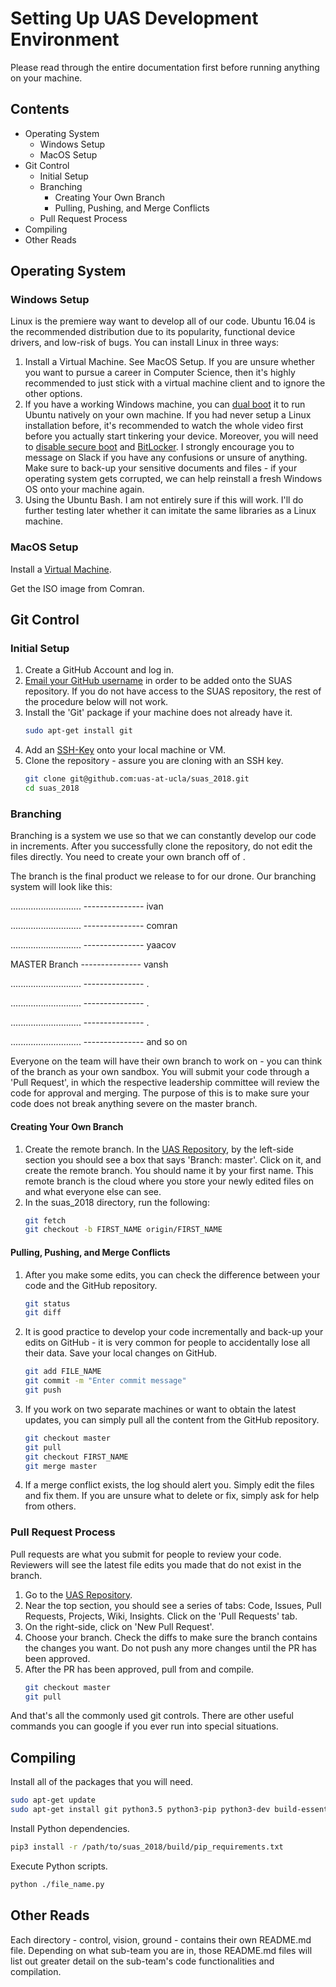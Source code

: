 # Setting Up UAS Development Environment
Please read through the entire documentation first before running anything on your machine.

## Contents
 * Operating System
   * Windows Setup
   * MacOS Setup
 * Git Control
   * Initial Setup
   * Branching
     * Creating Your Own Branch
     * Pulling, Pushing, and Merge Conflicts
   * Pull Request Process
 * Compiling
 * Other Reads

## Operating System

### Windows Setup
Linux is the premiere way want to develop all of our code. Ubuntu 16.04 is the recommended distribution due to its popularity, functional device drivers, and low-risk of bugs. You can install Linux in three ways:

1. Install a Virtual Machine. See MacOS Setup. If you are unsure whether you
   want to pursue a career in Computer Science, then it's highly recommended to
   just stick with a virtual machine client and to ignore the other options.
2. If you have a working Windows machine, you can [dual boot](https://www.youtube.com/watch?v=qNeJvujdB-0) it to run Ubuntu
   natively on your own machine. If you had never setup a Linux installation
   before, it's recommended to watch the whole video first before you
   actually start tinkering your device. Moreover, you will need to [disable
   secure
   boot](https://docs.microsoft.com/en-us/windows-hardware/manufacture/desktop/boot-to-uefi-mode-or-legacy-bios-mode)
   and [BitLocker](https://www.youtube.com/watch?v=RT-Acsx549c). I strongly
   encourage you to message on Slack if you have any confusions or unsure of
   anything. Make sure to back-up your sensitive documents and files - if your
   operating system gets corrupted, we can help reinstall a fresh Windows OS
   onto your machine again.
3. Using the Ubuntu Bash.
   I am not entirely sure if this will work. I'll do further testing later whether
   it can imitate the same libraries as a Linux machine.

### MacOS Setup
Install a [Virtual Machine](https://www.virtualbox.org/wiki/Downloads).

Get the ISO image from Comran.

## Git Control

### Initial Setup
1. Create a GitHub Account and log in.
2. [Email your GitHub username](http://uclauas.com/contact.php) in order to be
   added onto the SUAS repository. If you do not have access to the SUAS
   repository, the rest of the procedure below will not work.
3. Install the 'Git' package if your machine does not already have it.
   ```bash
   sudo apt-get install git
   ```
4. Add an [SSH-Key](https://help.github.com/articles/generating-a-new-ssh-key-and-adding-it-to-the-ssh-agent/) onto your local machine or VM.
5. Clone the repository - assure you are cloning with an SSH key.
   ```bash
   git clone git@github.com:uas-at-ucla/suas_2018.git
   cd suas_2018
   ```
### Branching
Branching is a system we use so that we can constantly develop our code in
increments. After you successfully clone the repository, do not edit the files
directly. You need to create your own branch off of <MASTER>.

The <MASTER> branch is the final product we release to for our drone. Our branching
system will look like this:

............................ --------------- ivan

............................ --------------- comran

............................ --------------- yaacov

MASTER Branch --------------- vansh

............................ --------------- .

............................ --------------- .

............................ --------------- .

............................ --------------- and so on

Everyone on the team will have their own branch to work on - you can think of
the branch as your own sandbox. You will submit your code through a 'Pull
Request', in which the respective leadership committee will review the code for
approval and merging. The purpose of this is to make sure your code does not break anything severe on the master branch.

#### Creating Your Own Branch
1. Create the remote branch. In the [UAS Repository](https://github.com/uas-at-ucla/suas_2018), by the
   left-side section you should see a box that says 'Branch: master'. Click on it,
   and create the remote branch. You should name it by your first name. This
   remote branch is the cloud where you store your newly edited files on and
   what everyone else can see.
2. In the suas_2018 directory, run the following:
   ```bash
   git fetch
   git checkout -b FIRST_NAME origin/FIRST_NAME
   ```

#### Pulling, Pushing, and Merge Conflicts
1. After you make some edits, you can check the difference between your
   code and the GitHub repository.
   ```bash
   git status
   git diff
   ```
2. It is good practice to develop your code incrementally and back-up your edits
   on GitHub - it is very common for people to accidentally lose all their
   data. Save your local changes on GitHub.
   ```bash
   git add FILE_NAME
   git commit -m "Enter commit message"
   git push
   ```
3. If you work on two separate machines or want to obtain the latest <MASTER>
   updates, you can simply pull all the content from the GitHub repository.
   ```bash
   git checkout master
   git pull
   git checkout FIRST_NAME
   git merge master
   ```
4. If a merge conflict exists, the log should alert you. Simply edit the files
   and fix them. If you are unsure what to delete or fix, simply ask for help
   from others.

### Pull Request Process
Pull requests are what you submit for people to review your code. Reviewers will
see the latest file edits you made that do not exist in the <MASTER> branch.

1. Go to the [UAS Repository](https://github.com/uas-at-ucla/suas_2018).
2. Near the top section, you should see a series of tabs: Code, Issues, Pull
   Requests, Projects, Wiki, Insights. Click on the 'Pull Requests' tab.
3. On the right-side, click on 'New Pull Request'.
4. Choose your branch. Check the diffs to make sure the branch contains the
   changes you want. Do not push any more changes until the PR has been approved.
5. After the PR has been approved, pull from <MASTER> and compile.
   ```bash
   git checkout master
   git pull
   ```
And that's all the commonly used git controls. There are other useful commands you can google if you ever run into special situations.

## Compiling
Install all of the packages that you will need.
```bash
sudo apt-get update
sudo apt-get install git python3.5 python3-pip python3-dev build-essential
```

Install Python dependencies.
```bash
pip3 install -r /path/to/suas_2018/build/pip_requirements.txt
```

Execute Python scripts.
```bash
python ./file_name.py
```

## Other Reads
Each directory - control, vision, ground - contains their own README.md
file. Depending on what sub-team you are in, those README.md files will list out
greater detail on the sub-team's code functionalities and compilation.